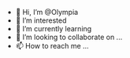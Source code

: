 - 👋 Hi, I’m @Olympia
- 👀 I’m interested 
- 🌱 I’m currently learning 
- 💞️ I’m looking to collaborate on ...
- 📫 How to reach me ...

<!---
Lidiyapam/Lidiyapam is a ✨ special ✨ repository because its `README.md` (this file) appears on your GitHub profile.
You can click the Preview link to take a look at your changes.
--->
